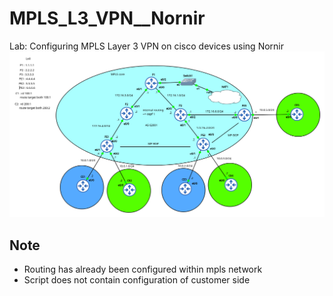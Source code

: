 # MPLS_L3_VPN__Nornir
Lab: Configuring MPLS Layer 3 VPN on cisco devices using Nornir
![](Topology/topology.png)

## Note 
  - Routing has already been configured within mpls network
  - Script does not contain configuration of customer side
